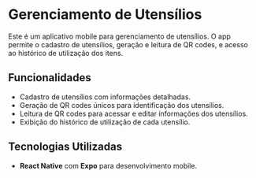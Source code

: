 # Gerenciamento de Utensílios

Este é um aplicativo mobile para gerenciamento de utensílios. O app permite o cadastro de utensílios, geração e leitura de QR codes, e acesso ao histórico de utilização dos itens.

## Funcionalidades

- Cadastro de utensílios com informações detalhadas.
- Geração de QR codes únicos para identificação dos utensílios.
- Leitura de QR codes para acessar e editar informações dos utensílios.
- Exibição do histórico de utilização de cada utensílio.

## Tecnologias Utilizadas

- **React Native** com **Expo** para desenvolvimento mobile.

